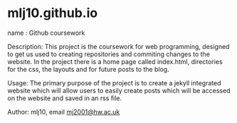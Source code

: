 # mlj10.github.io

name : Github coursework 

Description: This project is the coursework for web programming, designed to get us used to creating repositories and commiting changes to the website. In the project there is a home page called index.html, directories for the css, the layouts and for future posts to the blog. 

Usage: The primary purpose of the project is to create a jekyll integrated website which will allow users to easily create posts which will be accessed on the website and saved in an rss file.

Author: mlj10, email mj2001@hw.ac.uk
